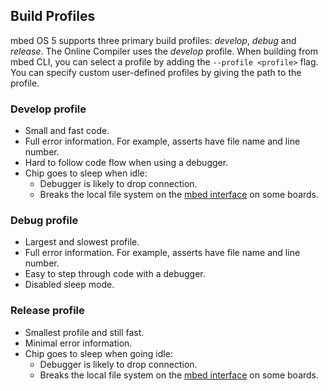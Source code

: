 ## Build Profiles
mbed OS 5 supports three primary build profiles: *develop*, *debug* and *release*. The Online Compiler uses the *develop* profile. When building from mbed CLI, you can select a profile by adding the ```--profile <profile>``` flag. You can specify custom user-defined profiles by giving the path to the profile.

### Develop profile
* Small and fast code.
* Full error information. For example, asserts have file name and line number.
* Hard to follow code flow when using a debugger.
* Chip goes to sleep when idle:
  * Debugger is likely to drop connection.
  * Breaks the local file system on the [mbed interface](https://docs.mbed.com/docs/mbed-os-handbook/en/latest/getting_started/mbed_interface/) on some boards.

### Debug profile
* Largest and slowest profile.
* Full error information. For example, asserts have file name and line number.
* Easy to step through code with a debugger.
* Disabled sleep mode.

### Release profile
* Smallest profile and still fast.
* Minimal error information.
* Chip goes to sleep when going idle:
  * Debugger is likely to drop connection.
  * Breaks the local file system on the [mbed interface](https://docs.mbed.com/docs/mbed-os-handbook/en/latest/getting_started/mbed_interface/) on some boards.

